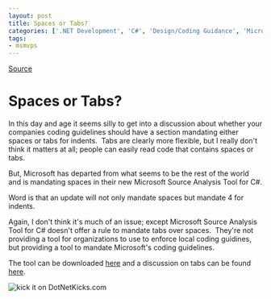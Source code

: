 ```yaml
---
layout: post
title: Spaces or Tabs?
categories: ['.NET Development', 'C#', 'Design/Coding Guidance', 'Microsoft']
tags:
- msmvps
---
```

[Source](http://blogs.msmvps.com/peterritchie/2008/05/26/spaces-or-tabs/ "Permalink to Spaces or Tabs?")

# Spaces or Tabs?

In this day and age it seems silly to get into a discussion about whether your companies coding guidelines should have a section mandating either spaces or tabs for indents.  Tabs are clearly more flexible, but I really don't think it matters at all; people can easily read code that contains spaces or tabs.

But, Microsoft has departed from what seems to be the rest of the world and is mandating spaces in their new Microsoft Source Analysis Tool for C#.

Word is that an update will not only mandate spaces but mandate 4 for indents.

Again, I don't think it's much of an issue; except Microsoft Source Analysis Tool for C# doesn't offer a rule to mandate tabs over spaces.  They're not providing a tool for organizations to use to enforce local coding guidines, but providing a tool to mandate Microsoft's coding guidelines.

The tool can be downloaded [here][1] and a discussion on tabs can be found [here][2].

![kick it on DotNetKicks.com][3]

[1]: http://code.msdn.microsoft.com/sourceanalysis/Release/ProjectReleases.aspx?ReleaseId=1047
[2]: http://code.msdn.microsoft.com/sourceanalysis/Thread/View.aspx?ThreadId=382
[3]: http://www.dotnetkicks.com/Services/Images/KickItImageGenerator.ashx?url=http%3a%2f%2fmsmvps.com%2fblogs%2fpeterritchie%2farchive%2f2008%2f05%2f26%2fspaces-or-tabs.aspx

